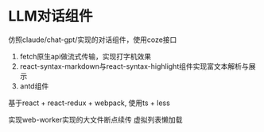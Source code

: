 # LLM对话组件

仿照claude/chat-gpt/实现的对话组件，使用coze接口
1. fetch原生api做流式传输，实现打字机效果
2. react-syntax-markdown与react-syntax-highlight组件实现富文本解析与展示
3. antd组件


基于react + react-redux + webpack, 使用ts + less


实现web-worker实现的大文件断点续传 
虚拟列表懒加载